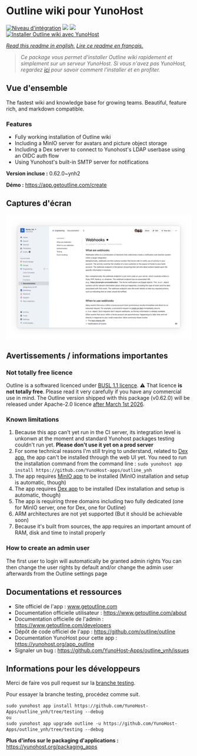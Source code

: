 # Outline wiki pour YunoHost

[![Niveau d'intégration](https://dash.yunohost.org/integration/outline.svg)](https://dash.yunohost.org/appci/app/outline) ![](https://ci-apps.yunohost.org/ci/badges/outline.status.svg) ![](https://ci-apps.yunohost.org/ci/badges/outline.maintain.svg)  
[![Installer Outline wiki avec YunoHost](https://install-app.yunohost.org/install-with-yunohost.svg)](https://install-app.yunohost.org/?app=outline)

*[Read this readme in english.](./README.md)*
*[Lire ce readme en français.](./README_fr.md)*

> *Ce package vous permet d'installer Outline wiki rapidement et simplement sur un serveur YunoHost.
Si vous n'avez pas YunoHost, regardez [ici](https://yunohost.org/#/install) pour savoir comment l'installer et en profiter.*

## Vue d'ensemble

The fastest wiki and knowledge base for growing teams. Beautiful, feature rich, and markdown compatible.

### Features

- Fully working installation of Outline wiki
- Including a MinIO server for avatars and picture object storage
- Including a Dex server to connect to Yunohost's LDAP userbase using an OIDC auth flow
- Using Yunohost's built-in SMTP server for notifications


**Version incluse :** 0.62.0~ynh2

**Démo :** https://app.getoutline.com/create

## Captures d'écran

![](./doc/screenshots/outline_screenshot.png)

## Avertissements / informations importantes

### Not totally free licence
Outline is a softwared licenced under [BUSL 1.1 licence](https://spdx.org/licenses/BUSL-1.1.html). 
⚠️ That licence **is not totally free**. Please read it very carefully if you have any commercial use in mind.
The Outline version shipped with this package (v0.62.0) will be released under Apache-2.0 licence [after March 1st 2026](https://github.com/outline/outline/blob/7216551164536e8abddfabc95b785ef5f8d51de7/LICENSE).

### Known limitations

1. Because this app can't yet run in the CI server, its integration level is unkonwn at the moment and standard Yunohost packages testing couldn't run yet. **Please don't use it yet on a prod server**
2. For some technical reasons I'm still trying to understand, related to [Dex app](https://github.com/YunoHost-apps/dex_ynh), the app can't be installed through the web UI yet. You need to run the installation command from the command line : `sudo yunohost app install https://github.com/YunoHost-apps/outline_ynh`
3. The app requires [MinIO app](https://github.com/YunoHost-apps/minio_ynh) to be installed (MinIO installation and setup is automatic, though)
4. The app requires [Dex app](https://github.com/YunoHost-apps/dex_ynh) to be installed (Dex installation and setup is automatic, though)
5. The app is requiring three domains including two fully dedicated (one for MinIO server, one for Dex, one for Outline)
6. ARM architectures are not yet supported (But it should be achievable soon)
7. Because it's built from sources, the app requires an important amount of RAM, disk and time to install properly


### How to create an admin user

The first user to login will automatically be granted admin rights
You can then change the user rights by default and/or change the admin user afterwards from the Outline settings page

## Documentations et ressources

* Site officiel de l'app : www.getoutline.com
* Documentation officielle utilisateur : https://www.getoutline.com/about
* Documentation officielle de l'admin : https://www.getoutline.com/developers
* Dépôt de code officiel de l'app : https://github.com/outline/outline
* Documentation YunoHost pour cette app : https://yunohost.org/app_outline
* Signaler un bug : https://github.com/YunoHost-Apps/outline_ynh/issues

## Informations pour les développeurs

Merci de faire vos pull request sur la [branche testing](https://github.com/YunoHost-Apps/outline_ynh/tree/testing).

Pour essayer la branche testing, procédez comme suit.
```
sudo yunohost app install https://github.com/YunoHost-Apps/outline_ynh/tree/testing --debug
ou
sudo yunohost app upgrade outline -u https://github.com/YunoHost-Apps/outline_ynh/tree/testing --debug
```

**Plus d'infos sur le packaging d'applications :** https://yunohost.org/packaging_apps